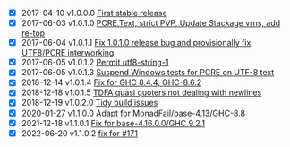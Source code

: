 - [X] 2017-04-10  v1.0.0.0  [First stable release](https://github.com/iconnect/regex/milestone/3)
- [X] 2017-06-03  v1.0.1.0  [PCRE.Text, strict PVP, Update Stackage vrns, add re-top](https://github.com/iconnect/regex/milestone/19)
- [X] 2017-06-04  v1.0.1.1  [Fix 1.0.1.0 release bug and provisionally fix UTF8/PCRE interworking](https://github.com/iconnect/regex/milestone/20)
- [X] 2017-06-05  v1.0.1.2  [Permit utf8-string-1](https://github.com/iconnect/regex/milestone/21)
- [X] 2017-06-05  v1.0.1.3  [Suspend Windows tests for PCRE on UTF-8 text](https://github.com/iconnect/regex/milestone/22)
- [X] 2018-12-14  v1.0.1.4  [Fix for GHC 8.4.4, GHC-8.6.2](https://github.com/iconnect/regex/milestone/23)
- [X] 2018-12-18  v1.0.1.5  [TDFA quasi quoters not dealing with newlines](https://github.com/iconnect/regex/milestone/24)
- [X] 2018-12-19  v1.0.2.0  [Tidy build issues](https://github.com/iconnect/regex/milestone/25)
- [X] 2020-01-27  v1.1.0.0  [Adapt for MonadFail/base-4.13/GHC-8.8](https://github.com/iconnect/regex/milestone/26)
- [X] 2021-12-18  v1.1.0.1  [Fix for base-4.16.0.0/GHC 9.2.1](https://github.com/iconnect/regex/milestone/27)
- [X] 2022-06-20  v1.1.0.2  [fix for #171](https://github.com/iconnect/regex/issues/171)
